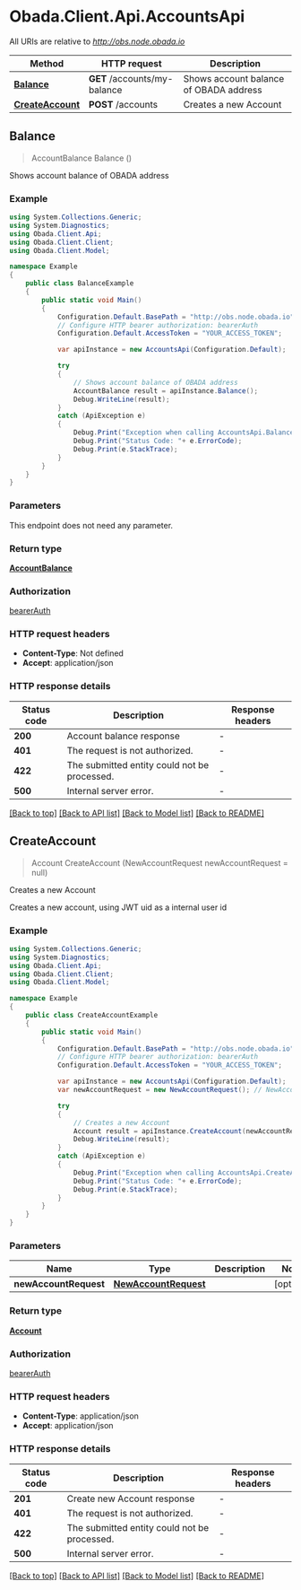 # Obada.Client.Api.AccountsApi

All URIs are relative to *http://obs.node.obada.io*

Method | HTTP request | Description
------------- | ------------- | -------------
[**Balance**](AccountsApi.md#balance) | **GET** /accounts/my-balance | Shows account balance of OBADA address
[**CreateAccount**](AccountsApi.md#createaccount) | **POST** /accounts | Creates a new Account



## Balance

> AccountBalance Balance ()

Shows account balance of OBADA address

### Example

```csharp
using System.Collections.Generic;
using System.Diagnostics;
using Obada.Client.Api;
using Obada.Client.Client;
using Obada.Client.Model;

namespace Example
{
    public class BalanceExample
    {
        public static void Main()
        {
            Configuration.Default.BasePath = "http://obs.node.obada.io";
            // Configure HTTP bearer authorization: bearerAuth
            Configuration.Default.AccessToken = "YOUR_ACCESS_TOKEN";

            var apiInstance = new AccountsApi(Configuration.Default);

            try
            {
                // Shows account balance of OBADA address
                AccountBalance result = apiInstance.Balance();
                Debug.WriteLine(result);
            }
            catch (ApiException e)
            {
                Debug.Print("Exception when calling AccountsApi.Balance: " + e.Message );
                Debug.Print("Status Code: "+ e.ErrorCode);
                Debug.Print(e.StackTrace);
            }
        }
    }
}
```

### Parameters

This endpoint does not need any parameter.

### Return type

[**AccountBalance**](AccountBalance.md)

### Authorization

[bearerAuth](../README.md#bearerAuth)

### HTTP request headers

- **Content-Type**: Not defined
- **Accept**: application/json


### HTTP response details
| Status code | Description | Response headers |
|-------------|-------------|------------------|
| **200** | Account balance response |  -  |
| **401** | The request is not authorized. |  -  |
| **422** | The submitted entity could not be processed. |  -  |
| **500** | Internal server error. |  -  |

[[Back to top]](#)
[[Back to API list]](../README.md#documentation-for-api-endpoints)
[[Back to Model list]](../README.md#documentation-for-models)
[[Back to README]](../README.md)


## CreateAccount

> Account CreateAccount (NewAccountRequest newAccountRequest = null)

Creates a new Account

Creates a new account, using JWT uid as a internal user id

### Example

```csharp
using System.Collections.Generic;
using System.Diagnostics;
using Obada.Client.Api;
using Obada.Client.Client;
using Obada.Client.Model;

namespace Example
{
    public class CreateAccountExample
    {
        public static void Main()
        {
            Configuration.Default.BasePath = "http://obs.node.obada.io";
            // Configure HTTP bearer authorization: bearerAuth
            Configuration.Default.AccessToken = "YOUR_ACCESS_TOKEN";

            var apiInstance = new AccountsApi(Configuration.Default);
            var newAccountRequest = new NewAccountRequest(); // NewAccountRequest |  (optional) 

            try
            {
                // Creates a new Account
                Account result = apiInstance.CreateAccount(newAccountRequest);
                Debug.WriteLine(result);
            }
            catch (ApiException e)
            {
                Debug.Print("Exception when calling AccountsApi.CreateAccount: " + e.Message );
                Debug.Print("Status Code: "+ e.ErrorCode);
                Debug.Print(e.StackTrace);
            }
        }
    }
}
```

### Parameters


Name | Type | Description  | Notes
------------- | ------------- | ------------- | -------------
 **newAccountRequest** | [**NewAccountRequest**](NewAccountRequest.md)|  | [optional] 

### Return type

[**Account**](Account.md)

### Authorization

[bearerAuth](../README.md#bearerAuth)

### HTTP request headers

- **Content-Type**: application/json
- **Accept**: application/json


### HTTP response details
| Status code | Description | Response headers |
|-------------|-------------|------------------|
| **201** | Create new Account response |  -  |
| **401** | The request is not authorized. |  -  |
| **422** | The submitted entity could not be processed. |  -  |
| **500** | Internal server error. |  -  |

[[Back to top]](#)
[[Back to API list]](../README.md#documentation-for-api-endpoints)
[[Back to Model list]](../README.md#documentation-for-models)
[[Back to README]](../README.md)

